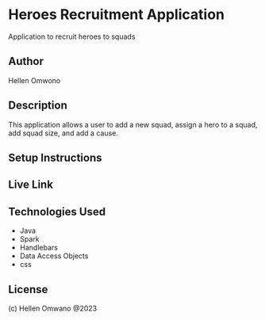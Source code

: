 # Heroes Recruitment Application
Application to recruit heroes to squads
## Author
Hellen Omwono
## Description
This application allows a user to add a new squad, assign a hero to a squad, add squad size, and add a cause.
## Setup Instructions

## Live Link
## Technologies Used
- Java
- Spark
- Handlebars
- Data Access Objects
- css

## License
(c) Hellen Omwano @2023


